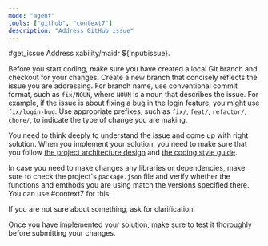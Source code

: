 ```yaml
---
mode: "agent"
tools: ["github", "context7"]
description: "Address GitHub issue"
---
```


#get_issue Address xability/maidr ${input:issue}.

Before you start coding, make sure you have created a local Git branch and checkout for your changes. Create a new branch that concisely reflects the issue you are addressing. For branch name, use conventional commit format, such as `fix/NOUN`, where `NOUN` is a noun that describes the issue. For example, if the issue is about fixing a bug in the login feature, you might use `fix/login-bug`. Use appropriate prefixes, such as `fix/`, `feat/`, `refactor/`, `chore/`, to indicate the type of change you are making.

You need to think deeply to understand the issue and come up with right solution. When you implement your solution, you need to make sure that you follow [the project architecture design](../copilot-instructions.md) and [the coding style guide](../instructions/style-guide.instructions.md).

In case you need to make changes any libraries or dependencies, make sure to check the project's `package.json` file and verify whether the functions and emthods you are using match the versions specified there. You can use #context7 for this.

If you are not sure about something, ask for clarification.

Once you have implemented your solution, make sure to test it thoroughly before submitting your changes.
